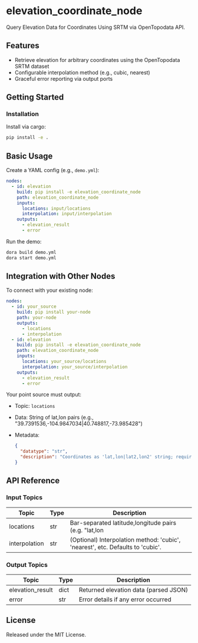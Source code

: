 # elevation_coordinate_node

Query Elevation Data for Coordinates Using SRTM via OpenTopodata API.

## Features
- Retrieve elevation for arbitrary coordinates using the OpenTopodata SRTM dataset
- Configurable interpolation method (e.g., cubic, nearest)
- Graceful error reporting via output ports

## Getting Started

### Installation
Install via cargo:
```bash
pip install -e .
```

## Basic Usage

Create a YAML config (e.g., `demo.yml`):

```yaml
nodes:
  - id: elevation
    build: pip install -e elevation_coordinate_node
    path: elevation_coordinate_node
    inputs:
      locations: input/locations
      interpolation: input/interpolation
    outputs:
      - elevation_result
      - error
```

Run the demo:

```bash
dora build demo.yml
dora start demo.yml
```

## Integration with Other Nodes

To connect with your existing node:

```yaml
nodes:
  - id: your_source
    build: pip install your-node
    path: your-node
    outputs:
      - locations
      - interpolation
  - id: elevation
    build: pip install -e elevation_coordinate_node
    path: elevation_coordinate_node
    inputs:
      locations: your_source/locations
      interpolation: your_source/interpolation
    outputs:
      - elevation_result
      - error
```

Your point source must output:

* Topic: `locations`
* Data: String of lat,lon pairs (e.g., "39.7391536,-104.9847034|40.748817,-73.985428")
* Metadata:

  ```json
  {
    "datatype": "str",
    "description": "Coordinates as 'lat,lon|lat2,lon2' string; required."
  }
  ```

## API Reference

### Input Topics

| Topic        | Type   | Description                                                  |
| ------------| -------| ------------------------------------------------------------ |
| locations   | str    | Bar-separated latitude,longitude pairs (e.g. "lat,lon|lat2,lon2"). Required. |
| interpolation | str  | (Optional) Interpolation method: 'cubic', 'nearest', etc. Defaults to 'cubic'. |

### Output Topics

| Topic            | Type   | Description                               |
|------------------|--------|-------------------------------------------|
| elevation_result | dict   | Returned elevation data (parsed JSON)      |
| error            | str    | Error details if any error occurred        |


## License

Released under the MIT License.
